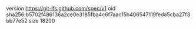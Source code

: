 version https://git-lfs.github.com/spec/v1
oid sha256:b5702f486136a2ce0e3185fba4c6f7aac15b406547119feda5cba27f3bb77e52
size 18200
